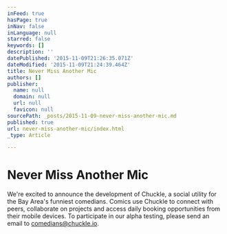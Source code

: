 ```yaml
---
inFeed: true
hasPage: true
inNav: false
inLanguage: null
starred: false
keywords: []
description: ''
datePublished: '2015-11-09T21:26:35.071Z'
dateModified: '2015-11-09T21:24:39.464Z'
title: Never Miss Another Mic
authors: []
publisher:
  name: null
  domain: null
  url: null
  favicon: null
sourcePath: _posts/2015-11-09-never-miss-another-mic.md
published: true
url: never-miss-another-mic/index.html
_type: Article

---
```

# Never Miss Another Mic

We're excited to announce the development of Chuckle, a social utility for the Bay Area's funniest comedians.  Comics use Chuckle to connect with peers, collaborate on projects and access daily booking opportunities from their mobile devices.  To participate in our alpha testing, please send an email to comedians@chuckle.io.